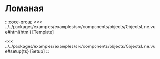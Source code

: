 # Ломаная

<script lang="ts" setup>
import MapComponent from 'examples/src/components/objects/ObjectsLine.vue';
</script>

<map-component/>

:::code-group
<<< ../../packages/examples/examples/src/components/objects/ObjectsLine.vue#html{html} [Template]

<<< ../../packages/examples/examples/src/components/objects/ObjectsLine.vue#setup{ts} [Setup]
:::
